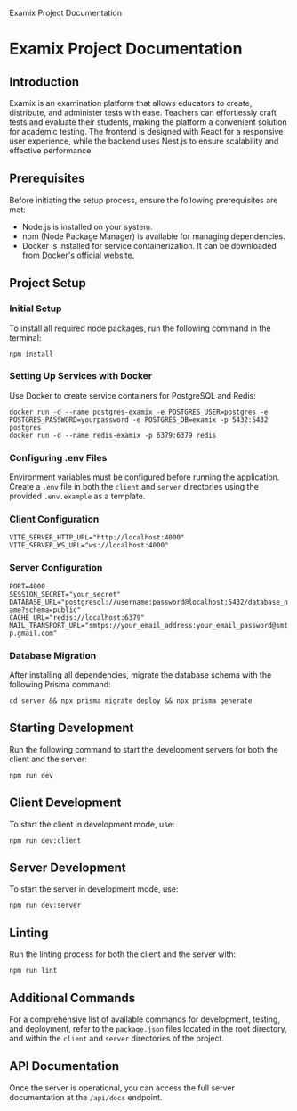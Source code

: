   Examix Project Documentation

Examix Project Documentation
============================

Introduction
------------

Examix is an examination platform that allows educators to create, distribute, and administer tests with ease. Teachers can effortlessly craft tests and evaluate their students, making the platform a convenient solution for academic testing. The frontend is designed with React for a responsive user experience, while the backend uses Nest.js to ensure scalability and effective performance.

Prerequisites
-------------

Before initiating the setup process, ensure the following prerequisites are met:

*   Node.js is installed on your system.
*   npm (Node Package Manager) is available for managing dependencies.
*   Docker is installed for service containerization. It can be downloaded from [Docker's official website](https://www.docker.com/get-started).

Project Setup
-------------

### Initial Setup

To install all required node packages, run the following command in the terminal:

`npm install`

### Setting Up Services with Docker

Use Docker to create service containers for PostgreSQL and Redis:

`docker run -d --name postgres-examix -e POSTGRES_USER=postgres -e POSTGRES_PASSWORD=yourpassword -e POSTGRES_DB=examix -p 5432:5432 postgres`  
`docker run -d --name redis-examix -p 6379:6379 redis`

### Configuring .env Files

Environment variables must be configured before running the application. Create a `.env` file in both the `client` and `server` directories using the provided `.env.example` as a template.

### Client Configuration

`VITE_SERVER_HTTP_URL="http://localhost:4000"`  
`VITE_SERVER_WS_URL="ws://localhost:4000"`

### Server Configuration

`PORT=4000`  
`SESSION_SECRET="your_secret"`  
`DATABASE_URL="postgresql://username:password@localhost:5432/database_name?schema=public"`  
`CACHE_URL="redis://localhost:6379"`  
`MAIL_TRANSPORT_URL="smtps://your_email_address:your_email_password@smtp.gmail.com"`

### Database Migration

After installing all dependencies, migrate the database schema with the following Prisma command:

`cd server && npx prisma migrate deploy && npx prisma generate`

Starting Development
--------------------

Run the following command to start the development servers for both the client and the server:

`npm run dev`

Client Development
------------------

To start the client in development mode, use:

`npm run dev:client`

Server Development
------------------

To start the server in development mode, use:

`npm run dev:server`

Linting
-------

Run the linting process for both the client and the server with:

`npm run lint`

Additional Commands
-------------------

For a comprehensive list of available commands for development, testing, and deployment, refer to the `package.json` files located in the root directory, and within the `client` and `server` directories of the project.

API Documentation
-----------------

Once the server is operational, you can access the full server documentation at the `/api/docs` endpoint.